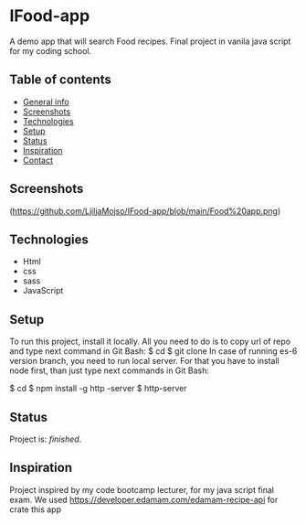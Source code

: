 # IFood-app

A demo app that will search Food recipes. Final project in vanila java script for my coding school.

## Table of contents
* [General info](#general-info)
* [Screenshots](#screenshots)
* [Technologies](#technologies)
* [Setup](#setup)
* [Status](#status)
* [Inspiration](#inspiration)
* [Contact](#contact)

## Screenshots
(https://github.com/LjiljaMojso/IFood-app/blob/main/Food%20app.png)

## Technologies
* Html
* css
* sass
* JavaScript
## Setup
To run this project, install it locally. All you need to do is to copy url of repo and type next command in Git Bash:
$ cd <location>
$ git clone <url>
In case of running es-6 version branch, you need to run local server. For that you have to install node first, than just type next commands in Git Bash:

$ cd <project-folder>
$ npm install -g http -server
$ http-server 

## Status
Project is: _finished_.

## Inspiration
Project inspired by my code bootcamp 
lecturer, for my java script final exam. 
We used https://developer.edamam.com/edamam-recipe-api for crate this app
